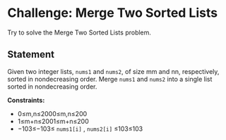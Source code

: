 # Challenge: Merge Two Sorted Lists

Try to solve the Merge Two Sorted Lists problem.

## Statement[](https://www.educative.io/courses/data-structures-coding-interviews-python/challenge-merge-two-sorted-lists#Statement)

Given two integer lists, `nums1` and `nums2`, of size mm and nn, respectively, sorted in nondecreasing order. Merge `nums1` and `nums2` into a single list sorted in nondecreasing order.

**Constraints:**

- 0≤m,n≤2000≤m,n≤200
- 1≤m+n≤2001≤m+n≤200
- −103≤−103≤ `nums1[i]` , `nums2[i]` ≤103≤103

